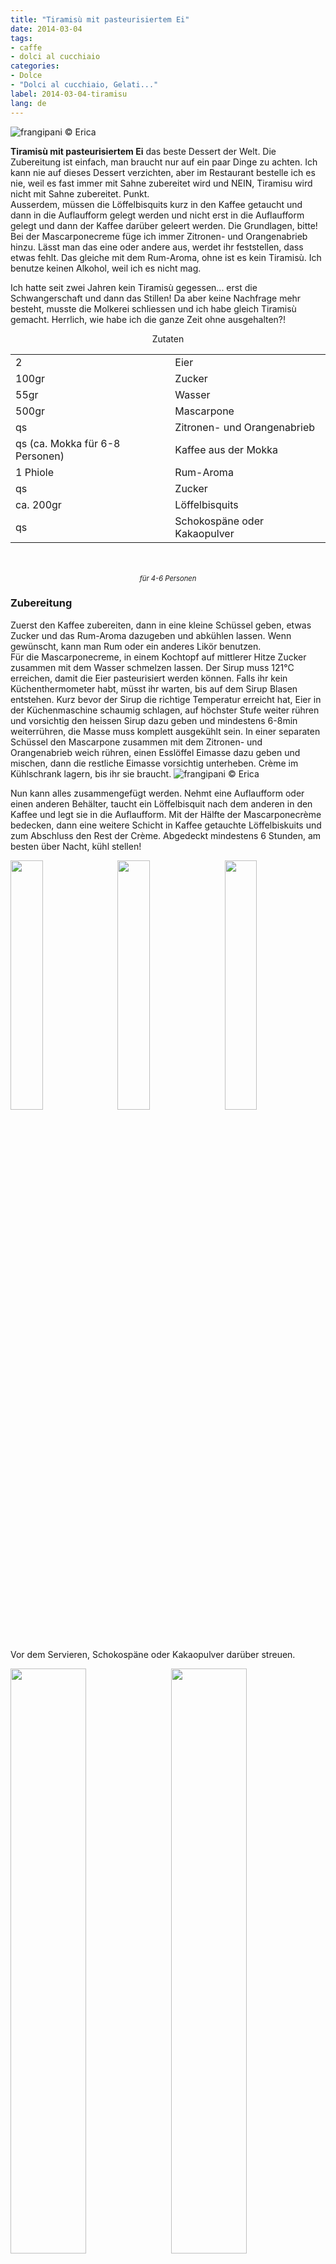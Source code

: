 ```yaml
---
title: "Tiramisù mit pasteurisiertem Ei"
date: 2014-03-04
tags:
- caffe
- dolci al cucchiaio
categories:
- Dolce
- "Dolci al cucchiaio, Gelati..."
label: 2014-03-04-tiramisu
lang: de
---
```

![](../2014-03-04-tiramisu/header.jpeg "frangipani © Erica")

**Tiramisù mit pasteurisiertem Ei** das beste Dessert der Welt. Die Zubereitung ist einfach, man braucht nur auf ein paar Dinge zu achten. Ich kann nie auf dieses Dessert verzichten, aber im Restaurant bestelle ich es nie, weil es fast immer mit Sahne zubereitet wird und NEIN, Tiramisu wird nicht mit Sahne zubereitet. Punkt.
<br />
Ausserdem, müssen die Löffelbisquits kurz in den Kaffee getaucht und dann in die Auflaufform gelegt werden und nicht erst in die Auflaufform gelegt und dann der Kaffee darüber geleert werden. Die Grundlagen, bitte!
<br />
Bei der Mascarponecreme füge ich immer Zitronen- und Orangenabrieb hinzu. Lässt man das eine oder andere aus, werdet ihr feststellen, dass etwas fehlt. Das gleiche mit dem Rum-Aroma, ohne ist es kein Tiramisù. Ich benutze keinen Alkohol, weil ich es nicht mag.

Ich hatte seit zwei Jahren kein Tiramisù gegessen... erst die Schwangerschaft und dann das Stillen! Da aber keine Nachfrage mehr besteht, musste die Molkerei schliessen und ich habe gleich Tiramisù gemacht. Herrlich, wie habe ich die ganze Zeit ohne ausgehalten?!

<div id="wrapper" style="text-align: center">
  <div id="yourdiv" style="display: inline-block;">
    <div class="ingredients" itemscope itemtype="http://schema.org/Recipe">
      <span itemprop="name" style="display:none;">Tiramisù mit pasteurisiertem Ei</span>
      <span itemprop="recipeCategory" style="display:none;">Süsses</span>
      <img itemprop="image" style="display:none;" class="ignore-gallery-item" src="../2014-03-04-tiramisu/header.jpeg"/>
      <span itemprop="author" style="display:none;">Erica Raiano</span>
      <span itemprop="description" style="display:none;">Tiramisù mit pasteurisiertem Ei das beste Dessert der Welt.</span>
      <div class="ingredients-title">Zutaten</div>
      <table>
        <tbody>
          </tr>      
          <tr itemprop="recipeIngredient">        
            <td>2</td>
            <td>Eier</td>
          </tr>
          <tr itemprop="recipeIngredient">
            <td>100gr</td>
            <td>Zucker</td>
          </tr>
          <tr itemprop="recipeIngredient">
            <td>55gr</td>
            <td>Wasser</td>
          </tr>
          <tr itemprop="recipeIngredient">
            <td>500gr</td>
            <td>Mascarpone</td>
          </tr>
          <tr itemprop="recipeIngredient">
            <td>qs</td>
            <td>Zitronen- und Orangenabrieb</td>
          </tr>
          <tr itemprop="recipeIngredient">
            <td>qs (ca. Mokka für 6-8 Personen)</td>
            <td>Kaffee aus der Mokka</td>
          </tr>
          <tr itemprop="recipeIngredient">        
            <td>1 Phiole</td>
            <td>Rum-Aroma</td>
          </tr>
          <tr itemprop="recipeIngredient">
            <td>qs</td>
            <td>Zucker</td> 
          </tr>
          <tr itemprop="recipeIngredient">
            <td>ca. 200gr</td>
            <td>Löffelbisquits</td>
          </tr>
          <tr itemprop="recipeIngredient">
            <td>qs</td>
            <td>Schokospäne oder Kakaopulver</td>
          </tr>
        </tbody>
      </table>
      <br></br>
      <i class="pull-right" style="font-size: 80%;" itemprop="recipeYield">für 4-6 Personen</i>
    </div>
  </div>
</div>

<h3>
  <font color="grey">
    <i class="fa fa-cogs"></i>
  </font> Zubereitung
</h3>

Zuerst den Kaffee zubereiten, dann in eine kleine Schüssel geben, etwas Zucker und das Rum-Aroma dazugeben und abkühlen lassen. Wenn gewünscht, kann man Rum oder ein anderes Likör benutzen.
<br />
Für die Mascarponecreme, in einem Kochtopf auf mittlerer Hitze Zucker zusammen mit dem Wasser schmelzen lassen. Der Sirup muss 121°C erreichen, damit die Eier pasteurisiert werden können. Falls ihr kein Küchenthermometer habt, müsst ihr warten, bis auf dem Sirup Blasen entstehen. Kurz bevor der Sirup die richtige Temperatur erreicht hat, Eier in der Küchenmaschine schaumig schlagen, auf höchster Stufe weiter rühren und vorsichtig den heissen Sirup dazu geben und mindestens 6-8min weiterrühren, die Masse muss komplett ausgekühlt sein. In einer separaten Schüssel den Mascarpone zusammen mit dem Zitronen- und Orangenabrieb weich rühren, einen Esslöffel Eimasse dazu geben und mischen, dann die restliche Eimasse vorsichtig unterheben. Crème im Kühlschrank lagern, bis ihr sie braucht.
![](../2014-03-04-tiramisu/mascarpone.jpeg "frangipani © Erica")

Nun kann alles zusammengefügt werden. Nehmt eine Auflaufform oder einen anderen Behälter, taucht ein Löffelbisquit nach dem anderen in den Kaffee und legt sie in die Auflaufform. Mit der Hälfte der Mascarponecrème bedecken, dann eine weitere Schicht in Kaffee getauchte Löffelbiskuits und zum Abschluss den Rest der Crème. Abgedeckt mindestens 6 Stunden, am besten über Nacht, kühl stellen!
  <div style="width: 100%; margin-bottom: 0">
    <img style="float: left; width: 32%; margin-right: 1%;" src="../2014-03-04-tiramisu/savoiardi.jpeg" alt="" title="frangipani © Erica" />
    <img style="float: left; width: 32%; margin-right: 1%; margin-left: 1%;" src="../2014-03-04-tiramisu/assemblare.jpeg" alt="" title="frangipani © Erica" />
    <img style="float: left; width: 32%; margin-left: 1%;" src="../2014-03-04-tiramisu/assemblato.jpeg" alt="" title="frangipani © Erica" />
    <div style="clear: both"></div>
  </div>
</p>

Vor dem Servieren, Schokospäne oder Kakaopulver darüber streuen.
<p>
  <div style="width: 100%; margin-bottom: 0">
    <img style="float: left; width: 49%; margin-right: 1%" src="../2014-03-04-tiramisu/risultato1.jpeg" alt="" title="frangipani © Erica" />
    <img style="float: left; width: 49%; margin-left: 1%" src="../2014-03-04-tiramisu/risultato2.jpeg" alt="" title="frangipani © Erica" />
    <div style="clear: both"></div>
  </div>
</p>

<p>
  <div style="width: 100%; margin-bottom: 0">
    <img style="float: left; width: 49%; margin-right: 1%" src="../2014-03-04-tiramisu/risultato3.jpeg" alt="" title="frangipani © Erica" />
    <img style="float: left; width: 49%; margin-left: 1%" src="../2014-03-04-tiramisu/risultato4.jpeg" alt="" title="frangipani © Erica" />
    <div style="clear: both"></div>
  </div>
</p>

<p>
  <div style="width: 100%; margin-bottom: 0">
    <img style="float: left; width: 49%; margin-right: 1%" src="../2014-03-04-tiramisu/risultato5.jpeg" alt="" title="frangipani © Erica" />
    <img style="float: left; width: 49%; margin-left: 1%" src="../2014-03-04-tiramisu/risultato6.jpeg" alt="" title="frangipani © Erica" />
    <div style="clear: both"></div>
  </div>
</p>

<p>
  <div style="width: 100%; margin-bottom: 0">
    <img style="float: left; width: 49%; margin-right: 1%" src="../2014-03-04-tiramisu/risultato7.jpeg" alt="" title="frangipani © Erica" />
    <img style="float: left; width: 49%; margin-left: 1%" src="../2014-03-04-tiramisu/risultato8.jpeg" alt="" title="frangipani © Erica" />
    <div style="clear: both"></div>
  </div>
</p>

<h4>Buon appetito
  <font color="red">
    <i class="fa fa-smile-o"></i>
  </font>
</h4>